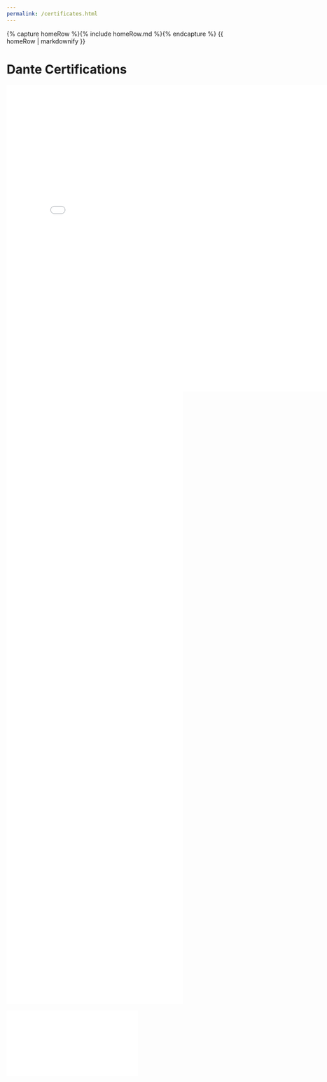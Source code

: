 ```yaml
---
permalink: /certificates.html
---
```


<body>
    {% capture homeRow %}{% include homeRow.md %}{% endcapture %}
    {{ homeRow | markdownify }}
</body>

# Dante Certifications

<embed src="scottensound.com/assets/pdfs/lvl1.pdf" width="800px" height="700px" ></embed>
<embed src="../pdfs/lvl2.pdf" width="80%" height="700px" />
<embed src="../pdfs/lvl3.pdf" width="80%" height="700px" />



<embed src="../pdf/lvl1.pdf"></embed>


<object src="../pdf/lvl1.pdf"></object>